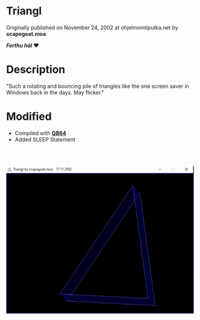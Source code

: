 # Triangl

Originally published on November 24, 2002 at ohjelmointiputka.net by **scapegoat.moa**

***Ferthu hál*** ❤️

# Description

"Such a rotating and bouncing pile of triangles like the one screen saver in Windows back in the days. May flicker."

# Modified

- Compiled with **[QB64](https://github.com/QB64Team/qb64)**
- Added SLEEP Statement


<br><br>

![Triangl](https://raw.githubusercontent.com/JanrikV/Triangl/main/Triangl.png)

